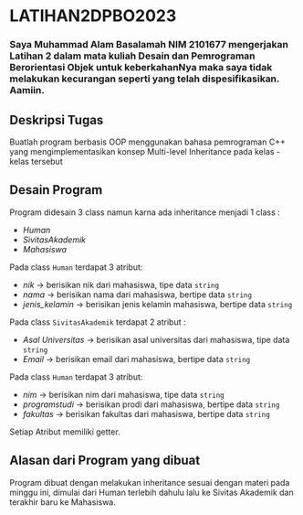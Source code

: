 # LATIHAN2DPBO2023
### Saya Muhammad Alam Basalamah NIM 2101677 mengerjakan Latihan 2 dalam mata kuliah Desain dan Pemrograman Berorientasi Objek untuk keberkahanNya maka saya tidak melakukan kecurangan seperti yang telah dispesifikasikan. Aamiin.

## Deskripsi Tugas
Buatlah program berbasis OOP menggunakan bahasa pemrograman C++ yang mengimplementasikan konsep Multi-level Inheritance pada kelas - kelas tersebut

## Desain Program
Program didesain 3 class namun karna ada inheritance menjadi 1 class :
* *Human*
* *SivitasAkademik*
* *Mahasiswa*

Pada class `Human` terdapat 3 atribut:
* *nik*               -> berisikan nik dari mahasiswa, tipe data `string`
* *nama*              -> berisikan nama dari mahasiswa, bertipe data `string`
* *jenis_kelamin*     -> berisikan jenis kelamin mahasiswa, bertipe data `string`

Pada class `SivitasAkademik` terdapat 2 atribut :
* *Asal Universitas*  -> berisikan asal universitas dari mahasiswa, tipe data `string`
* *Email*             -> berisikan email dari mahasiswa, bertipe data `string`

Pada class `Human` terdapat 3 atribut:
* *nim*               -> berisikan nim dari mahasiswa, tipe data `string`
* *programstudi*      -> berisikan prodi dari mahasiswa, bertipe data `string`
* *fakultas*          -> berisikan fakultas dari mahasiswa, bertipe data `string`

Setiap Atribut memiliki getter.

## Alasan dari Program yang dibuat
Program dibuat dengan melakukan inheritance sesuai dengan materi pada minggu ini, dimulai dari Human terlebih dahulu lalu ke Sivitas Akademik dan terakhir baru ke Mahasiswa.
